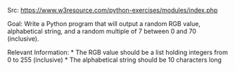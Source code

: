 Src: https://www.w3resource.com/python-exercises/modules/index.php

Goal: Write a Python program that will output a random RGB value,
    alphabetical string, and a random multiple of 7 between 0 and
    70 (inclusive).

Relevant Information:
    * The RGB value should be a list holding integers from 0 to
      255 (inclusive)
    * The alphabetical string should be 10 characters long
